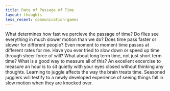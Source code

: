 ```yaml
---
title: Rate of Passage of Time
layout: thoughts
less_recent: communication-games
---
```

What determines how fast we percieve the passage of time? Do flies see everything in much slower motion than we do? Does time pass faster or slower for different people? Even moment to moment time passes at different rates for me. Have you ever tried to slow down or speed up time through sheer force of will? What about long term time, not just short term time? What is a good way to measure all of this? An excellent excercise to measure an hour is to sit quietly with your eyes closed without thinking any thoughts. Learning to juggle affects the way the brain treats time. Seasoned jugglers will testify to a newly developed experience of seeing things fall in slow motion when they are knocked over.
